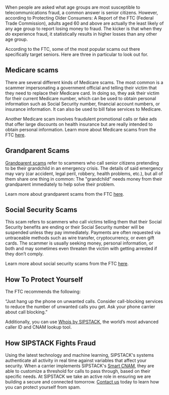 When people are asked what age groups are most susceptible to telecommunications fraud, a common answer is senior citizens. However, according to Protecting Older Consumers: A Report of the FTC (Federal Trade Commission), adults aged 60 and above are actually the least likely of any age group to report losing money to fraud. The kicker is that when they _do_ experience fraud, it statistically results in higher losses than any other age group.

According to the FTC, some of the most popular scams out there specifically target seniors. Here are three in particular to look out for.

## Medicare scams 
There are several different kinds of Medicare scams. The most common is a scammer impersonating a government official and telling their victim that they need to replace their Medicare card. In doing so, they ask their victim for their current Medicare number, which can be used to obtain personal information such as Social Security number, financial account numbers, or insurance information. It can also be used to bill false services to Medicare. 

Another Medicare scam involves fraudulent promotional calls or fake ads that offer large discounts on health insurance but are really intended to obtain personal information. Learn more about Medicare scams from the FTC <a href= 'https://consumer.ftc.gov/features/pass-it-on/health-insurance-scams' target="_blank"> here</a>.

## Grandparent Scams
[Grandparent scams](https://www.sipstack.com/resources/blog/the-growing-risk-of-the-grandparent-scam-in-canada/) refer to scammers who call senior citizens pretending to be their grandchild in an emergency crisis. The details of said emergency may vary (car accident, legal peril, robbery, health problems, etc.), but all of them share one thing in common: The "grandchild" needs money from their grandparent immediately to help solve their problem.

Learn more about grandparent scams from the FTC <a href= 'https://consumer.ftc.gov/articles/scammers-use-fake-emergencies-steal-your-money#example' target="_blank"> here</a>.
 
## Social Security Scams
This scam refers to scammers who call victims telling them that their Social Security benefits are ending or their Social Security number will be suspended unless they pay immediately. Payments are often requested via untraceable methods such as wire transfer, cryptocurrency, or even gift cards. The scammer is usually seeking money, personal information, or both and may sometimes even threaten the victim with getting arrested if they don’t comply. 

Learn more about social security scams from the FTC <a href= 'https://consumer.ftc.gov/articles/how-avoid-government-impersonator-scam#SSA' target="_blank"> here</a>.

## How To Protect Yourself 
The FTC recommends the following:

“Just hang up the phone on unwanted calls. Consider call-blocking services to reduce the number of unwanted calls you get. Ask your phone carrier about call blocking.”

Additionally, you can use [Whois by SIPSTACK](https://whois.sipstack.com/), the world’s most advanced caller ID and CNAM lookup tool.

## How SIPSTACK Fights Fraud

Using the latest technology and machine learning, SIPSTACK's systems authenticate all activity in real time against variables that affect your security. When a carrier implements SIPSTACK's [Smart CNAM](https://www.sipstack.com/products/smart-cnam), they are able to customize a threshold for calls to pass through, based on their specific needs. At SIPSTACK we take an active role in ensuring we are building a secure and connected tomorrow. [Contact us](https://www.sipstack.com/contact/us) today to learn how you can protect yourself from spam.
